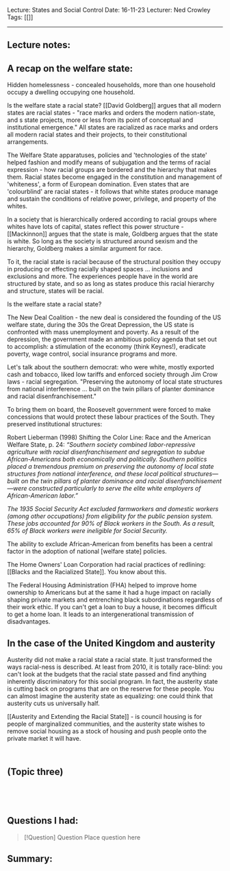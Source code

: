 Lecture: States and Social Control
Date: 16-11-23
Lecturer: Ned Crowley
Tags: [[]]

---
## Lecture notes:

## A recap on the welfare state:

Hidden homelessness - concealed households, more than one household occupy a dwelling occupying one household.

Is the welfare state a racial state?
[[David Goldberg]] argues that all modern states are racial states - "race marks and orders the modern nation-state, and s state projects, more or less from its point of conceptual and institutional emergence." All states are racialized as race marks and orders all modern racial states and their projects, to their constitutional arrangements.

The Welfare State apparatuses, policies and 'technologies of the state' helped fashion and modify means of subjugation and the terms of racial expression - how racial groups are bordered and the hierarchy that makes them. Racial states become engaged in the constitution and management of 'whiteness', a form of European domination. Even states that are 'colourblind' are racial states - it follows that white states produce manage and sustain the conditions of relative power, privilege, and property of the whites.

In a society that is hierarchically ordered according to racial groups where whites have lots of capital, states reflect this power structure - [[Mackinnon]] argues that the state is male, Goldberg argues that the state is white. So long as the society is structured around sexism and the hierarchy, Goldberg makes a similar argument for race.

To it, the racial state is racial because of the structural position they occupy in producing or effecting racially shaped spaces ... inclusions and exclusions and more. The experiences people have in the world are structured by state, and so as long as states produce this racial hierarchy and structure, states will be racial.

Is the welfare state a racial state?

The New Deal Coalition - the new deal is considered the founding of the US welfare state, during the 30s the Great Depression, the US state is confronted with mass unemployment and poverty. As a result of the depression, the government made an ambitious policy agenda that set out to accomplish: a stimulation of the economy (think Keynes!), eradicate poverty, wage control, social insurance programs and more.

Let's talk about the southern democrat: who were white, mostly exported cash and tobacco, liked low tariffs and enforced society through Jim Crow laws - racial segregation. "Preserving the autonomy of local state structures from national interference ... built on the twin pillars of planter dominance and racial disenfranchisement."

To bring them on board, the Roosevelt government were forced to make concessions that would protect these labour practices of the South. They preserved institutional structures: 

Robert Lieberman (1998) Shifting the Color Line: Race and the American Welfare State, p. 24:
 *“Southern society combined labor-repressive agriculture with racial disenfranchisement and segregation to subdue African-Americans both economically and politically. 
 Southern politics placed a tremendous premium on preserving the autonomy of local state structures from national interference, and these local political structures—built on the twin pillars of planter dominance and racial disenfranchisement—were constructed particularly to serve the elite white employers of African-American labor.”*

*The 1935 Social Security Act excluded farmworkers and domestic workers (among other occupations) from eligibility for the public pension system. These jobs accounted for 90% of Black workers in the South. As a result, 65% of Black workers were ineligible for Social Security.* 

The ability to exclude African-American from benefits has been a central factor in the adoption of national [welfare state] policies.

The Home Owners' Loan Corporation had racial practices of redlining: [[Blacks and the Racialized State]]. You know about this.

The Federal Housing Administration (FHA) helped to improve home ownership to Americans but at the same it had a huge impact on racially shaping private markets and entrenching black subordinations regardless of their work ethic. If you can't get a loan to buy a house, it becomes difficult to get a home loan. It leads to an intergenerational transmission of disadvantages.

## In the case of the United Kingdom and austerity

Austerity did not make a racial state a racial state. It just transformed the ways racial-ness is described. At least from 2010, it is totally race-blind: you can't look at the budgets that the racial state passed and find anything inherently discriminatory for this social program. In fact, the austerity state is cutting back on programs that are on the reserve for these people. You can almost imagine the austerity state as equalizing: one could think that austerity cuts us universally half.

[[Austerity and Extending the Racial State]] - is council housing is for people of marginalized communities, and the austerity state wishes to remove social housing as a stock of housing and push people onto the private market it will have.

```ad-quote


```

## (Topic three)

```ad-important


```

```ad-error


```


## Questions I had:

> [!Question] Question
> Place question here


## Summary: